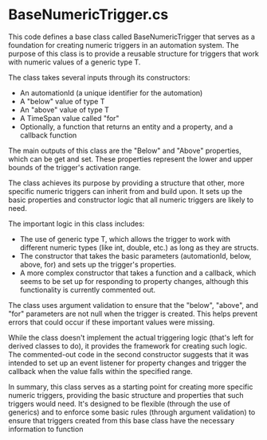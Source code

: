 # BaseNumericTrigger.cs

This code defines a base class called BaseNumericTrigger that serves as a foundation for creating numeric triggers in an automation system. The purpose of this class is to provide a reusable structure for triggers that work with numeric values of a generic type T.

The class takes several inputs through its constructors:

- An automationId (a unique identifier for the automation)
- A "below" value of type T
- An "above" value of type T
- A TimeSpan value called "for"
- Optionally, a function that returns an entity and a property, and a callback function

The main outputs of this class are the "Below" and "Above" properties, which can be get and set. These properties represent the lower and upper bounds of the trigger's activation range.

The class achieves its purpose by providing a structure that other, more specific numeric triggers can inherit from and build upon. It sets up the basic properties and constructor logic that all numeric triggers are likely to need.

The important logic in this class includes:

- The use of generic type T, which allows the trigger to work with different numeric types (like int, double, etc.) as long as they are structs.
- The constructor that takes the basic parameters (automationId, below, above, for) and sets up the trigger's properties.
- A more complex constructor that takes a function and a callback, which seems to be set up for responding to property changes, although this functionality is currently commented out.

The class uses argument validation to ensure that the "below", "above", and "for" parameters are not null when the trigger is created. This helps prevent errors that could occur if these important values were missing.

While the class doesn't implement the actual triggering logic (that's left for derived classes to do), it provides the framework for creating such logic. The commented-out code in the second constructor suggests that it was intended to set up an event listener for property changes and trigger the callback when the value falls within the specified range.

In summary, this class serves as a starting point for creating more specific numeric triggers, providing the basic structure and properties that such triggers would need. It's designed to be flexible (through the use of generics) and to enforce some basic rules (through argument validation) to ensure that triggers created from this base class have the necessary information to function